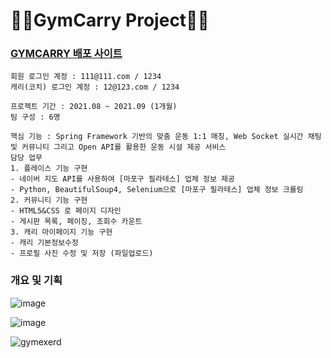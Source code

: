 # 🏋🏻GymCarry Project🏋🏻

### [GYMCARRY 배포 사이트](http://ec2-54-180-94-234.ap-northeast-2.compute.amazonaws.com:8080/gym/index)
```
회원 로그인 계정 : 111@111.com / 1234
캐리(코치) 로그인 계정 : 12@123.com / 1234
```

```
프로젝트 기간 : 2021.08 ~ 2021.09 (1개월)
팀 구성 : 6명

핵심 기능 : Spring Framework 기반의 맞춤 운동 1:1 매칭, Web Socket 실시간 채팅 및 커뮤니티 그리고 Open API를 활용한 운동 시설 제공 서비스
담당 업무 
1. 플레이스 기능 구현                                                                                                              
- 네이버 지도 API를 사용하여 [마포구 필라테스] 업체 정보 제공                                             
- Python, BeautifulSoup4, Selenium으로 [마포구 필라테스] 업체 정보 크롤링                                           
2. 커뮤니티 기능 구현                                                                                                          
- HTML5&CSS 로 페이지 디자인                                                                                       
- 게시판 목록, 페이징, 조회수 카운트                                                                                        
3. 캐리 마이페이지 기능 구현                                                                                                                
- 캐리 기본정보수정                                                                                                             
- 프로필 사진 수정 및 저장 (파일업로드)
```

### 개요 및 기획

![image](https://user-images.githubusercontent.com/83346234/143384195-7f3b998e-b7ae-49d3-856e-35abe8f613d8.png)

![image](https://user-images.githubusercontent.com/83346234/143384279-e3c575d1-d37e-48fb-b8f6-90c932715e50.png)

![gymexerd](https://user-images.githubusercontent.com/83346234/143384401-9bc642b7-587d-4bce-bf3c-e1b066972a32.png)
